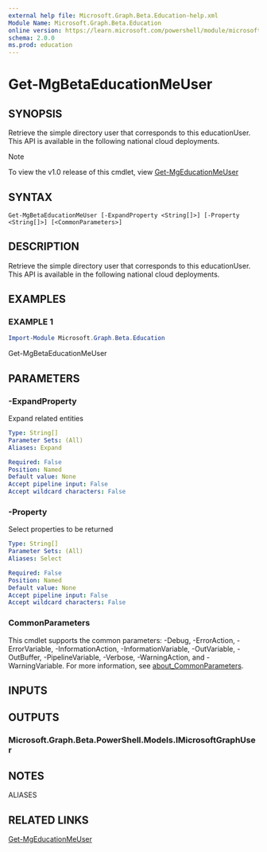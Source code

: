 ```yaml
---
external help file: Microsoft.Graph.Beta.Education-help.xml
Module Name: Microsoft.Graph.Beta.Education
online version: https://learn.microsoft.com/powershell/module/microsoft.graph.beta.education/get-mgbetaeducationmeuser
schema: 2.0.0
ms.prod: education
---
```


# Get-MgBetaEducationMeUser

## SYNOPSIS
Retrieve the simple directory user that corresponds to this educationUser.
This API is available in the following national cloud deployments.

> [!NOTE]
> To view the v1.0 release of this cmdlet, view [Get-MgEducationMeUser](/powershell/module/Microsoft.Graph.Education/Get-MgEducationMeUser?view=graph-powershell-1.0)

## SYNTAX

```
Get-MgBetaEducationMeUser [-ExpandProperty <String[]>] [-Property <String[]>] [<CommonParameters>]
```

## DESCRIPTION
Retrieve the simple directory user that corresponds to this educationUser.
This API is available in the following national cloud deployments.

## EXAMPLES

### EXAMPLE 1
```powershell
Import-Module Microsoft.Graph.Beta.Education
```

Get-MgBetaEducationMeUser

## PARAMETERS

### -ExpandProperty
Expand related entities

```yaml
Type: String[]
Parameter Sets: (All)
Aliases: Expand

Required: False
Position: Named
Default value: None
Accept pipeline input: False
Accept wildcard characters: False
```

### -Property
Select properties to be returned

```yaml
Type: String[]
Parameter Sets: (All)
Aliases: Select

Required: False
Position: Named
Default value: None
Accept pipeline input: False
Accept wildcard characters: False
```

### CommonParameters
This cmdlet supports the common parameters: -Debug, -ErrorAction, -ErrorVariable, -InformationAction, -InformationVariable, -OutVariable, -OutBuffer, -PipelineVariable, -Verbose, -WarningAction, and -WarningVariable. For more information, see [about_CommonParameters](http://go.microsoft.com/fwlink/?LinkID=113216).

## INPUTS

## OUTPUTS

### Microsoft.Graph.Beta.PowerShell.Models.IMicrosoftGraphUser
## NOTES

ALIASES

## RELATED LINKS
[Get-MgEducationMeUser](/powershell/module/Microsoft.Graph.Education/Get-MgEducationMeUser?view=graph-powershell-1.0)
